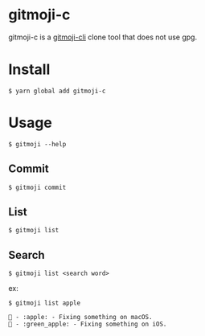 gitmoji-c
=========

gitmoji-c is a [gitmoji-cli](https://github.com/carloscuesta/gitmoji-cli) clone tool that does not use gpg.

# Install

```
$ yarn global add gitmoji-c
```

# Usage

```
$ gitmoji --help
```

## Commit

```
$ gitmoji commit
```

## List

```
$ gitmoji list
```

## Search

```
$ gitmoji list <search word>
```

ex:

```
$ gitmoji list apple

🍎 - :apple: - Fixing something on macOS.
🍏 - :green_apple: - Fixing something on iOS.
```
